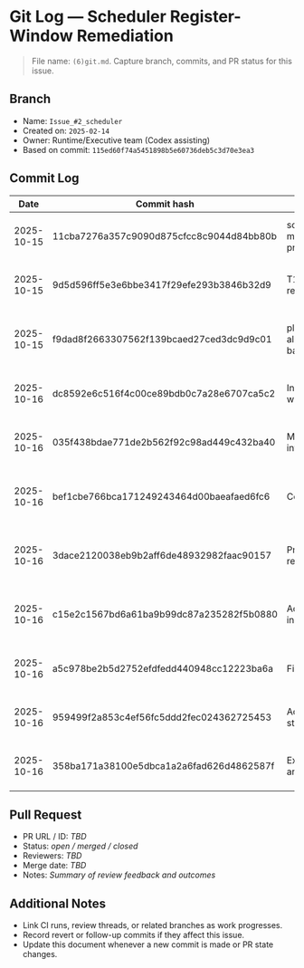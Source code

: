 # Git Log — Scheduler Register-Window Remediation

> File name: `(6)git.md`. Capture branch, commits, and PR status for this issue.

## Branch
- Name: `Issue_#2_scheduler`
- Created on: `2025-02-14`
- Owner: Runtime/Executive team (Codex assisting)
- Based on commit: `115ed60f74a5451898b5e60736deb5c3d70e3ea3`

## Commit Log
| Date | Commit hash | Message | Author | Notes |
| --- | --- | --- | --- | --- |
| 2025-10-15 | 11cba7276a357c9090d875cfcc8c9044d84bb80b | scheduler: scaffold task memory allocators and log progress. | Hans Einar | Introduced allocator scaffolding and updated issue docs (T1 design).
| 2025-10-15 | 9d5d596ff5e3e6bbe3417f29efe293b3846b32d9 | T1 checkboxes for register/stack allocation | Hans Einar | Filled in git log, adjusted playbook, and refined allocator scaffolding.
| 2025-10-15 | f9dad8f2663307562f139bcaed27ced3dc9d9c01 | platforms/python/host_vm.py allocates per-task register banks and stack slices... | Hans Einar | Completed T1 work, verified snapshot/restore & two-task smoke test, moved playbook to T2.
| 2025-10-16 | dc8592e6c516f4c00ce89bdb0c7a28e6707ca5c2 | Introduced RegisterFile wrapper for MiniVM | Hans Einar | MiniVM now accesses register windows via memory; context save/restore updated.
| 2025-10-16 | 035f438bdae771de2b562f92c98ad449c432ba40 | MiniVM register window integration tests | Hans Einar | Ran targeted unit tests and marked T2 complete in the playbook.
| 2025-10-16 | bef1cbe766bca171249243464d00baeafaed6fc6 | Completed T2 test coverage | Hans Einar | Recorded unit tests and updated playbook; ready to start scheduler contract work (T3).
| 2025-10-16 | 3dace2120038eb9b2aff6de48932982faac90157 | Progressed T3 allocator reuse | Hans Einar | `_store_active_state` now reuses task memory allocations; task metadata stays in sync.
| 2025-10-16 | c15e2c1567bd6a61ba9b99dc87a235282f5b0880 | Added scheduler instrumentation | Hans Einar | Controller now tracks step/rotate/block/wake events and exposes stats/trace (CLI exposure pending).
| 2025-10-16 | a5c978be2b5d2752efdfedd440948cc12223ba6a | Finished T3 scheduler work | Hans Einar | CLI `sched` command reports scheduler counters/trace; tests rerun successfully.
| 2025-10-16 | 959499f2a853c4ef56fc5ddd2fec024362725453 | Added register isolation & stack guard tests | Hans Einar | New unit tests cover register window isolation and stack overflow handling.
| 2025-10-16 | 358ba171a38100e5dbca1a2a6fad626d4862587f | Extended sched CLI tests and playbook | Hans Einar | Added sched payload/pretty-print coverage; documented test runs in T4 plan.

## Pull Request
- PR URL / ID: _TBD_
- Status: _open / merged / closed_
- Reviewers: _TBD_
- Merge date: _TBD_
- Notes: _Summary of review feedback and outcomes_

## Additional Notes
- Link CI runs, review threads, or related branches as work progresses.
- Record revert or follow-up commits if they affect this issue.
- Update this document whenever a new commit is made or PR state changes.
